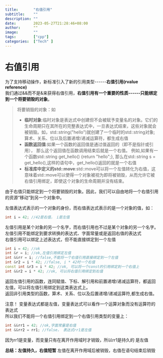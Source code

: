 ```yaml
---
title:       "右值引用"
subtitle:    ""
description: ""
date:        2023-05-27T21:28:46+08:00
author:      ""
image:       ""
tags:        ["cpp"]
categories:  ["Tech" ]
---
```


# 右值引用
为了支持移动操作，新标准引入了新的引用类型------**右值引用(rvalue reference)**  
我们通过&&而不是&来获得右值引用，**右值引用有一个重要的性质------只能绑定到一个将要销毁的对象**。
> 将要销毁的对象：如  
> - **临时对象**:临时对象是表达式中创建但不会被赋予变量名的对象。它们的生命周期只在其所在的完整表达式中，一旦表达式结束，这些对象就会被销毁。如，std::string("hello")就创建了一个临时的std::string对象; 算术、关系、位以及后置递增/递减运算符，都生成右值
> - **函数返回值**:如果一个函数的返回值是通过值返回的（即不是指针或引用）， 那么这个返回值在函数调用结束后就是一个右值。
例如,如果有一个函数std::string get_hello() {return "hello";}, 那么在std::string s = get_hello(),这样的语句中，get_hello()返回的就是一个右值
> - **标准库中定义的std::move**:std::move可以将一个左值转化为右值，这意味着std::move可以使得一个对象被视为即将被销毁，从而允许它被右值引用绑定，即使这个对象的生命周期并没有结束。

由于右值只能绑定到一个将要销毁的对象。因此，我们可以自由地将一个右值引用的资源“移动”到另一个对象中。  

左值表达式表示的一个对象的身份，而右值表达式表示的是一个对象的值，如：
```c++
int i = 42; //42是右值， i是左值
```

左值引用是某个对象的另一个名字，而右值引用也不过是某个对象的另一个名字。  
左值引用不能绑定到要求转换的表达式、字面常量或是返回右值的表达式  
右值引用可以绑定上述表达式，但不能直接绑定到一个左值
```c++
int i = 42; //ok
int &r = i; //ok,左值引用绑定左值
int &&rr = i; //false,不能将一个右值引用直接绑定到一个左值
int &r2 = i * 42; //false, i * 42时一个右值
const int &r3 = i * 42; //ok, 可以将一个const的引用绑定到一个右值上
int &&r2 = i * 42; //ok, 可以将右值引用绑定到右值  
```

返回左值引用的函数，连同赋值、下标、解引用和前置递增/递减运算符，都返回左值，可以将左值引用绑定到这类表达式上。  
返回非引用类型的函数，算术、关系、位以及后置递增/递减运算符,都生成右值。

注意！ 变量表达式都是左值，变量表达式可以看作一个运算对象而没有运算符的表达式  
所以我们不能将一个右值引用绑定到一个右值引用类型的变量上：
```c++
int &&rr1 = 42; //ok,字面常量是右值
int &&rr2 = rr1; //false， 表达式rr1是左值
```
因为rr1是变量，而变量只有在离开作用域时才销毁，所以rr1是持久的 是左值

**总结：左值持久，右值短暂**
左值在离开作用域后被销毁，右值在语句结束后销毁